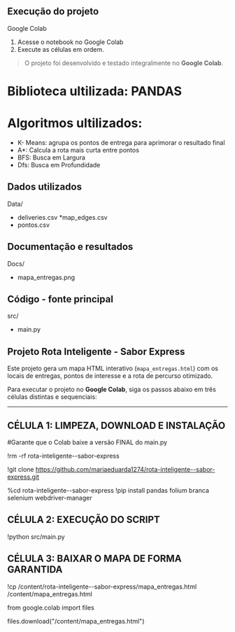 ## Execução do projeto ## 
Google Colab 
1. Acesse o notebook no Google Colab 
2. Execute as células em ordem. 
> O projeto foi desenvolvido e testado integralmente no **Google Colab**.
# Biblioteca ultilizada: PANDAS
# Algoritmos ultilizados: 
- K- Means: agrupa os pontos de entrega para aprimorar o resultado final 
- A\*: Calcula a rota mais curta entre pontos 
- BFS: Busca em Largura 
- Dfs: Busca em Profundidade 

## Dados utilizados ##
Data/ 
* deliveries.csv
*map_edges.csv
* pontos.csv 

## Documentação e resultados 
Docs/ 
* mapa_entregas.png 

## Código - fonte principal 
src/
* main.py

## Projeto Rota Inteligente - Sabor Express ##

Este projeto gera um mapa HTML interativo (`mapa_entregas.html`) com os locais de entregas, pontos de interesse e a rota de percurso otimizado.

Para executar o projeto no **Google Colab**, siga os passos abaixo em três células distintas e sequenciais:

---

 ## CÉLULA 1: LIMPEZA, DOWNLOAD E INSTALAÇÃO
 
 #Garante que o Colab baixe a versão FINAL do main.py
 
!rm -rf rota-inteligente--sabor-express

!git clone https://github.com/mariaeduarda1274/rota-inteligente--sabor-express.git


%cd rota-inteligente--sabor-express 
!pip install pandas folium branca selenium webdriver-manager

## CÉLULA 2: EXECUÇÃO DO SCRIPT
!python src/main.py

## CÉLULA 3: BAIXAR O MAPA DE FORMA GARANTIDA
!cp /content/rota-inteligente--sabor-express/mapa_entregas.html /content/mapa_entregas.html

from google.colab import files

files.download("/content/mapa_entregas.html")
